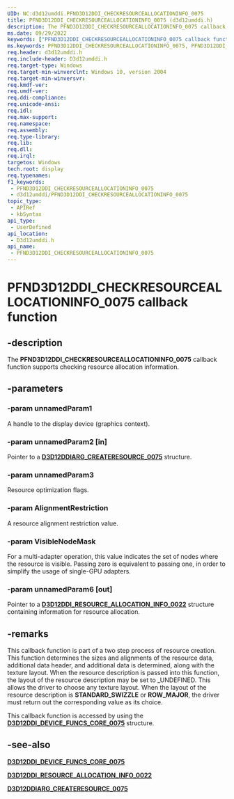 ```yaml
---
UID: NC:d3d12umddi.PFND3D12DDI_CHECKRESOURCEALLOCATIONINFO_0075
title: PFND3D12DDI_CHECKRESOURCEALLOCATIONINFO_0075 (d3d12umddi.h)
description: The PFND3D12DDI_CHECKRESOURCEALLOCATIONINFO_0075 callback function checks resource allocation information.
ms.date: 09/29/2022
keywords: ["PFND3D12DDI_CHECKRESOURCEALLOCATIONINFO_0075 callback function"]
ms.keywords: PFND3D12DDI_CHECKRESOURCEALLOCATIONINFO_0075, PFND3D12DDI_CHECKRESOURCEALLOCATIONINFO_0075 callback, d3d12umddi/pfnCheckResourceAllocationInfo, display.pfnd3d12ddi_checkresourceallocationinfo_0075, pfnCheckResourceAllocationInfo, pfnCheckResourceAllocationInfo callback function [Display Devices]
req.header: d3d12umddi.h
req.include-header: D3d12umddi.h
req.target-type: Windows
req.target-min-winverclnt: Windows 10, version 2004
req.target-min-winversvr: 
req.kmdf-ver: 
req.umdf-ver: 
req.ddi-compliance: 
req.unicode-ansi: 
req.idl: 
req.max-support: 
req.namespace: 
req.assembly: 
req.type-library: 
req.lib: 
req.dll: 
req.irql: 
targetos: Windows
tech.root: display
req.typenames: 
f1_keywords:
 - PFND3D12DDI_CHECKRESOURCEALLOCATIONINFO_0075
 - d3d12umddi/PFND3D12DDI_CHECKRESOURCEALLOCATIONINFO_0075
topic_type:
 - APIRef
 - kbSyntax
api_type:
 - UserDefined
api_location:
 - D3d12umddi.h
api_name:
 - PFND3D12DDI_CHECKRESOURCEALLOCATIONINFO_0075
---
```


# PFND3D12DDI_CHECKRESOURCEALLOCATIONINFO_0075 callback function

## -description

The **PFND3D12DDI_CHECKRESOURCEALLOCATIONINFO_0075** callback function supports checking resource allocation information.

## -parameters

### -param unnamedParam1

A handle to the display device (graphics context).

### -param unnamedParam2 [in]

Pointer to a [**D3D12DDIARG_CREATERESOURCE_0075**](ns-d3d12umddi-d3d12ddiarg_createresource_0075.md) structure.

### -param unnamedParam3

Resource optimization flags.

### -param AlignmentRestriction

A resource alignment restriction value.

### -param VisibleNodeMask

For a multi-adapter operation, this value indicates the set of nodes where the resource is visible. Passing zero is equivalent to passing one, in order to simplify the usage of single-GPU adapters.

### -param unnamedParam6 [out]

Pointer to a [**D3D12DDI_RESOURCE_ALLOCATION_INFO_0022**](ns-d3d12umddi-d3d12ddi_resource_allocation_info_0022.md) structure containing information for resource allocation.

## -remarks

This callback function is part of a two step process of resource creation. This function determines the sizes and alignments of the resource data, additional data header, and additional data is determined, along with the texture layout. When the resource description is passed into this function, the layout of the resource description may be set to _UNDEFINED. This allows the driver to choose any texture layout. When the layout of the resource description is **STANDARD_SWIZZLE** or **ROW_MAJOR**, the driver must return out the corresponding value as its choice.

This callback function is accessed by using the [**D3D12DDI_DEVICE_FUNCS_CORE_0075**](ns-d3d12umddi-d3d12ddi_device_funcs_core_0075.md) structure.

## -see-also

[**D3D12DDI_DEVICE_FUNCS_CORE_0075**](ns-d3d12umddi-d3d12ddi_device_funcs_core_0075.md)

[**D3D12DDI_RESOURCE_ALLOCATION_INFO_0022**](ns-d3d12umddi-d3d12ddi_resource_allocation_info_0022.md)

[**D3D12DDIARG_CREATERESOURCE_0075**](ns-d3d12umddi-d3d12ddiarg_createresource_0075.md)
